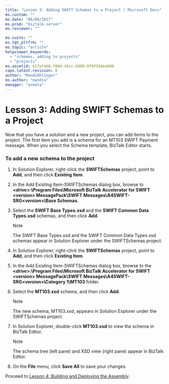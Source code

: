 ```yaml
---
title: "Lesson 3: Adding SWIFT Schemas to a Project | Microsoft Docs"
ms.custom: ""
ms.date: "06/08/2017"
ms.prod: "biztalk-server"
ms.reviewer: ""

ms.suite: ""
ms.tgt_pltfrm: ""
ms.topic: "article"
helpviewer_keywords: 
  - "schemas, adding to projects"
  - "projects"
ms.assetid: e17ef4b8-f060-44cc-b988-0f9f54deab90
caps.latest.revision: 8
author: "MandiOhlinger"
ms.author: "mandia"
manager: "anneta"
---
```

# Lesson 3: Adding SWIFT Schemas to a Project
Now that you have a solution and a new project, you can add items to the project. The first item you add is a schema for an MT103 SWIFT Payment message. When you select the Schema template, BizTalk Editor starts.  
  
### To add a new schema to the project  
  
1.  In Solution Explorer, right-click the **SWIFTSchemas** project, point to **Add**, and then click **Existing Item**.  
  
2.  In the Add Existing Item-SWIFTSchemas dialog box, browse to **\<*drive*\>:\Program Files\Microsoft BizTalk Accelerator for SWIFT \<version\> MessagePack\SWIFT Messages\A4SWIFT-SRG\<version\>\Base Schemas**.  
  
3.  Select the **SWIFT Base Types.xsd** and the **SWIFT Common Data Types.xsd** schemas, and then click **Add**.  
  
    > [!NOTE]
    >  The SWIFT Base Types.xsd and the SWIFT Common Data Types.xsd schemas appear in Solution Explorer under the SWIFTSchemas project.  
  
4.  In Solution Explorer, right-click the **SWIFTSchemas** project, point to **Add**, and then click **Existing Item**.  
  
5.  In the Add Existing Item-SWIFTSchemas dialog box, browse to the **\<*drive*\>:\Program Files\Microsoft BizTalk Accelerator for SWIFT \<version\> MessagePack\SWIFT Messages\A4SWIFT-SRG\<version\>\Category 1\MT103** folder.  
  
6.  Select the **MT103.xsd** schema, and then click **Add**.  
  
    > [!NOTE]
    >  The new schema, MT103.xsd, appears in Solution Explorer under the SWIFTSchemas project.  
  
7.  In Solution Explorer, double-click **MT103.xsd** to view the schema in BizTalk Editor.  
  
    > [!NOTE]
    >  The schema tree (left pane) and XSD view (right pane) appear in BizTalk Editor.  
  
8.  On the **File** menu, click **Save All** to save your changes.  
  
 Proceed to [Lesson 4: Building and Deploying the Assembly](../../adapters-and-accelerators/accelerator-swift/lesson-4-building-and-deploying-the-assembly.md).